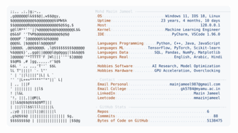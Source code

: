 <picture>
  <source srcset="https://raw.githubusercontent.com/mmazinjameel/mmazinjameel/main/dark_mode.svg?v=1742026291" media="(prefers-color-scheme: dark)">
  <img src="https://raw.githubusercontent.com/mmazinjameel/mmazinjameel/main/light_mode.svg?v=1742026291">
</picture>
